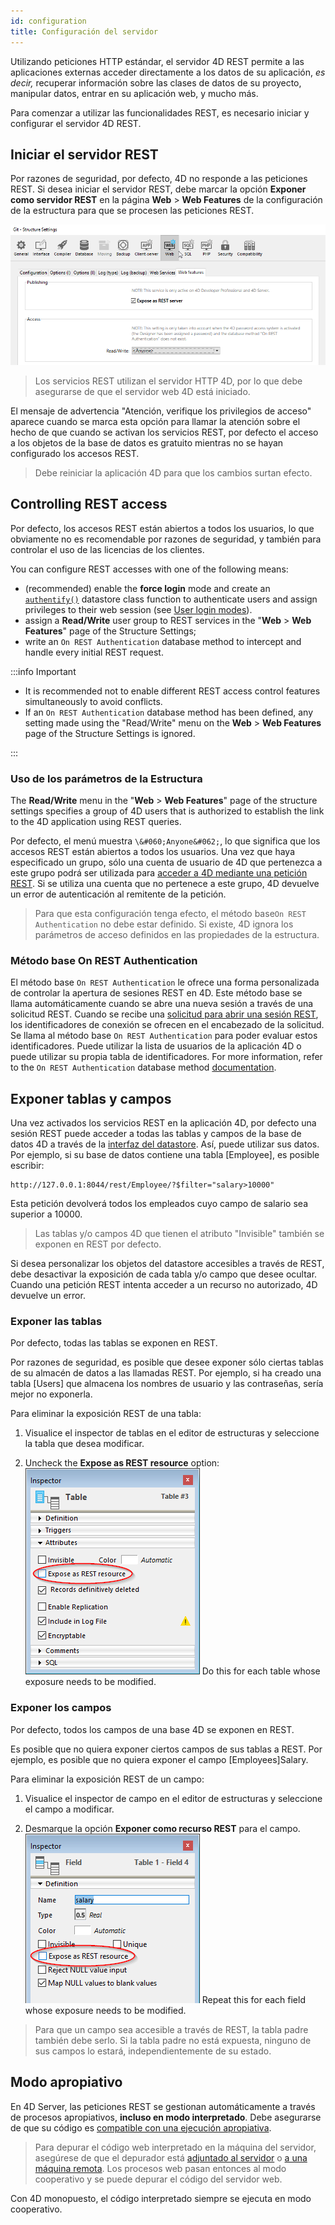 ```yaml
---
id: configuration
title: Configuración del servidor
---
```


Utilizando peticiones HTTP estándar, el servidor 4D REST permite a las aplicaciones externas acceder directamente a los datos de su aplicación, *es decir,* recuperar información sobre las clases de datos de su proyecto, manipular datos, entrar en su aplicación web, y mucho más.

Para comenzar a utilizar las funcionalidades REST, es necesario iniciar y configurar el servidor 4D REST.




## Iniciar el servidor REST

Por razones de seguridad, por defecto, 4D no responde a las peticiones REST. Si desea iniciar el servidor REST, debe marcar la opción **Exponer como servidor REST** en la página **Web** > **Web Features** de la configuración de la estructura para que se procesen las peticiones REST.

![alt-text](../assets/en/REST/Settings.png)

> Los servicios REST utilizan el servidor HTTP 4D, por lo que debe asegurarse de que el servidor web 4D está iniciado.

El mensaje de advertencia "Atención, verifique los privilegios de acceso" aparece cuando se marca esta opción para llamar la atención sobre el hecho de que cuando se activan los servicios REST, por defecto el acceso a los objetos de la base de datos es gratuito mientras no se hayan configurado los accesos REST.

> Debe reiniciar la aplicación 4D para que los cambios surtan efecto.


## Controlling REST access

Por defecto, los accesos REST están abiertos a todos los usuarios, lo que obviamente no es recomendable por razones de seguridad, y también para controlar el uso de las licencias de los clientes.

You can configure REST accesses with one of the following means:
- (recommended) enable the **force login** mode and create an [`authentify()`](authUsers.md#authentify) datastore class function to authenticate users and assign privileges to their web session (see [User login modes](authUsers.md#user-login-modes)).
- assign a **Read/Write** user group to REST services in the "**Web** > **Web Features**" page of the Structure Settings;
- write an `On REST Authentication` database method to intercept and handle every initial REST request.


:::info Important

- It is recommended not to enable different REST access control features simultaneously to avoid conflicts.
- If an `On REST Authentication` database method has been defined, any setting made using the "Read/Write" menu on the **Web** > **Web Features** page of the Structure Settings is ignored.

:::

### Uso de los parámetros de la Estructura

The **Read/Write** menu in the "**Web** > **Web Features**" page of the structure settings specifies a group of 4D users that is authorized to establish the link to the 4D application using REST queries.

Por defecto, el menú muestra `\&#060;Anyone&#062;`, lo que significa que los accesos REST están abiertos a todos los usuarios. Una vez que haya especificado un grupo, sólo una cuenta de usuario de 4D que pertenezca a este grupo podrá ser utilizada para [acceder a 4D mediante una petición REST](authUsers.md). Si se utiliza una cuenta que no pertenece a este grupo, 4D devuelve un error de autenticación al remitente de la petición.

> Para que esta configuración tenga efecto, el método base`On REST Authentication` no debe estar definido. Si existe, 4D ignora los parámetros de acceso definidos en las propiedades de la estructura.

### Método base On REST Authentication
El método base `On REST Authentication` le ofrece una forma personalizada de controlar la apertura de sesiones REST en 4D. Este método base se llama automáticamente cuando se abre una nueva sesión a través de una solicitud REST. Cuando se recibe una [solicitud para abrir una sesión REST](authUsers.md), los identificadores de conexión se ofrecen en el encabezado de la solicitud. Se llama al método base `On REST Authentication` para poder evaluar estos identificadores. Puede utilizar la lista de usuarios de la aplicación 4D o puede utilizar su propia tabla de identificadores. For more information, refer to the `On REST Authentication` database method [documentation](https://doc.4d.com/4Dv18/4D/18/On-REST-Authentication-database-method.301-4505004.en.html).



## Exponer tablas y campos

Una vez activados los servicios REST en la aplicación 4D, por defecto una sesión REST puede acceder a todas las tablas y campos de la base de datos 4D a través de la [interfaz del datastore](ORDA/dsMapping.md#datastore). Así, puede utilizar sus datos. Por ejemplo, si su base de datos contiene una tabla [Employee], es posible escribir:

```
http://127.0.0.1:8044/rest/Employee/?$filter="salary>10000"

```
Esta petición devolverá todos los empleados cuyo campo de salario sea superior a 10000.

> Las tablas y/o campos 4D que tienen el atributo "Invisible" también se exponen en REST por defecto.

Si desea personalizar los objetos del datastore accesibles a través de REST, debe desactivar la exposición de cada tabla y/o campo que desee ocultar. Cuando una petición REST intenta acceder a un recurso no autorizado, 4D devuelve un error.

### Exponer las tablas

Por defecto, todas las tablas se exponen en REST.

Por razones de seguridad, es posible que desee exponer sólo ciertas tablas de su almacén de datos a las llamadas REST. Por ejemplo, si ha creado una tabla [Users] que almacena los nombres de usuario y las contraseñas, sería mejor no exponerla.

Para eliminar la exposición REST de una tabla:

1. Visualice el inspector de tablas en el editor de estructuras y seleccione la tabla que desea modificar.

2. Uncheck the **Expose as REST resource** option: ![alt-text](../assets/en/REST/table.png) Do this for each table whose exposure needs to be modified.


### Exponer los campos

Por defecto, todos los campos de una base 4D se exponen en REST.

Es posible que no quiera exponer ciertos campos de sus tablas a REST. Por ejemplo, es posible que no quiera exponer el campo [Employees]Salary.

Para eliminar la exposición REST de un campo:

1. Visualice el inspector de campo en el editor de estructuras y seleccione el campo a modificar.

2. Desmarque la opción **Exponer como recurso REST** para el campo. ![alt-text](../assets/en/REST/field.png) Repeat this for each field whose exposure needs to be modified.

> Para que un campo sea accesible a través de REST, la tabla padre también debe serlo. Si la tabla padre no está expuesta, ninguno de sus campos lo estará, independientemente de su estado.


## Modo apropiativo

En 4D Server, las peticiones REST se gestionan automáticamente a través de procesos apropiativos, **incluso en modo interpretado**. Debe asegurarse de que su código es [compatible con una ejecución apropiativa](../WebServer/preemptiveWeb.md#writing-thread-safe-web-server-code).

> Para depurar el código web interpretado en la máquina del servidor, asegúrese de que el depurador está [adjuntado al servidor](../Debugging/debugging-remote.md) o [a una máquina remota](../Debugging/debugging-remote.md#attaching-the-debugger-to-a-remote-4d-client). Los procesos web pasan entonces al modo cooperativo y se puede depurar el código del servidor web.

Con 4D monopuesto, el código interpretado siempre se ejecuta en modo cooperativo.
